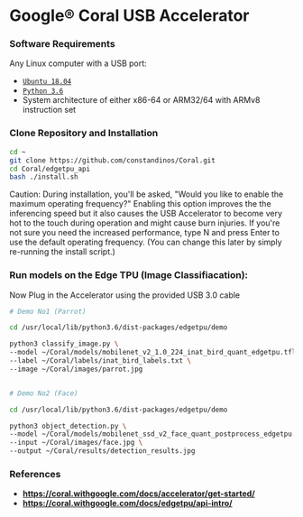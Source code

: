 # Google® Coral USB Accelerator
 
### Software Requirements
Any Linux computer with a USB port:
* [`Ubuntu 18.04`](https://ubuntu.com/download/desktop)
* [`Python 3.6`](https://www.python.org/downloads/)
* System architecture of either x86-64 or ARM32/64 with ARMv8 instruction set

### Clone Repository and Installation
```bash
cd ~
git clone https://github.com/constandinos/Coral.git
cd Coral/edgetpu_api
bash ./install.sh
```

Caution: During installation, you'll be asked, "Would you like to enable the maximum operating frequency?" Enabling this option improves the the inferencing speed but it also causes the USB Accelerator to become very hot to the touch during operation and might cause burn injuries. If you're not sure you need the increased performance, type N and press Enter to use the default operating frequency. (You can change this later by simply re-running the install script.)

### Run models on the Edge TPU (Image Classifiacation):

Now Plug in the Accelerator using the provided USB 3.0 cable

```bash
# Demo No1 (Parrot)

cd /usr/local/lib/python3.6/dist-packages/edgetpu/demo

python3 classify_image.py \
--model ~/Coral/models/mobilenet_v2_1.0_224_inat_bird_quant_edgetpu.tflite \
--label ~/Coral/labels/inat_bird_labels.txt \
--image ~/Coral/images/parrot.jpg
```

```bash

# Demo No2 (Face)

cd /usr/local/lib/python3.6/dist-packages/edgetpu/demo

python3 object_detection.py \
--model ~/Coral/models/mobilenet_ssd_v2_face_quant_postprocess_edgetpu.tflite \
--input ~/Coral/images/face.jpg \
--output ~/Coral/results/detection_results.jpg
```

### References
* **https://coral.withgoogle.com/docs/accelerator/get-started/**
* **https://coral.withgoogle.com/docs/edgetpu/api-intro/**



